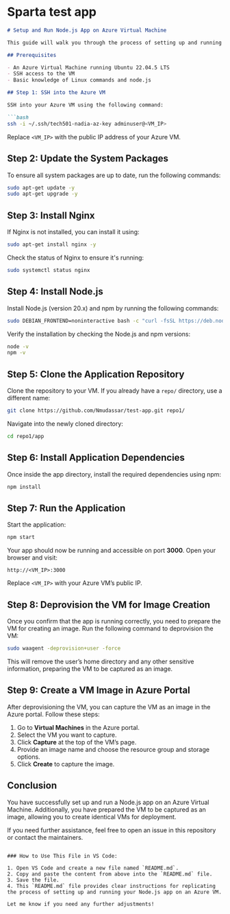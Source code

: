 # Sparta test app


```markdown
# Setup and Run Node.js App on Azure Virtual Machine

This guide will walk you through the process of setting up and running a Node.js application on an Azure Virtual Machine (VM). The steps include updating the system, installing required packages, cloning the repository, and configuring the app to run on the VM.

## Prerequisites

- An Azure Virtual Machine running Ubuntu 22.04.5 LTS
- SSH access to the VM
- Basic knowledge of Linux commands and node.js

## Step 1: SSH into the Azure VM

SSH into your Azure VM using the following command:

```bash
ssh -i ~/.ssh/tech501-nadia-az-key adminuser@<VM_IP>
```

Replace `<VM_IP>` with the public IP address of your Azure VM.

## Step 2: Update the System Packages

To ensure all system packages are up to date, run the following commands:

```bash
sudo apt-get update -y
sudo apt-get upgrade -y
```

## Step 3: Install Nginx

If Nginx is not installed, you can install it using:

```bash
sudo apt-get install nginx -y
```

Check the status of Nginx to ensure it's running:

```bash
sudo systemctl status nginx
```

## Step 4: Install Node.js

Install Node.js (version 20.x) and npm by running the following commands:

```bash
sudo DEBIAN_FRONTEND=noninteractive bash -c "curl -fsSL https://deb.nodesource.com/setup_20.x | bash -" && sudo DEBIAN_FRONTEND=noninteractive apt-get install -y nodejs
```

Verify the installation by checking the Node.js and npm versions:

```bash
node -v
npm -v
```

## Step 5: Clone the Application Repository

Clone the repository to your VM. If you already have a `repo/` directory, use a different name:

```bash
git clone https://github.com/Nmudassar/test-app.git repo1/
```

Navigate into the newly cloned directory:

```bash
cd repo1/app
```

## Step 6: Install Application Dependencies

Once inside the app directory, install the required dependencies using npm:

```bash
npm install
```

## Step 7: Run the Application

Start the application:

```bash
npm start
```

Your app should now be running and accessible on port **3000**. Open your browser and visit:

```
http://<VM_IP>:3000
```

Replace `<VM_IP>` with your Azure VM’s public IP.

## Step 8: Deprovision the VM for Image Creation

Once you confirm that the app is running correctly, you need to prepare the VM for creating an image. Run the following command to deprovision the VM:

```bash
sudo waagent -deprovision+user -force
```

This will remove the user’s home directory and any other sensitive information, preparing the VM to be captured as an image.

## Step 9: Create a VM Image in Azure Portal

After deprovisioning the VM, you can capture the VM as an image in the Azure portal. Follow these steps:

1. Go to **Virtual Machines** in the Azure portal.
2. Select the VM you want to capture.
3. Click **Capture** at the top of the VM’s page.
4. Provide an image name and choose the resource group and storage options.
5. Click **Create** to capture the image.

## Conclusion

You have successfully set up and run a Node.js app on an Azure Virtual Machine. Additionally, you have prepared the VM to be captured as an image, allowing you to create identical VMs for deployment.

If you need further assistance, feel free to open an issue in this repository or contact the maintainers.
```

### How to Use This File in VS Code:

1. Open VS Code and create a new file named `README.md`.
2. Copy and paste the content from above into the `README.md` file.
3. Save the file.
4. This `README.md` file provides clear instructions for replicating the process of setting up and running your Node.js app on an Azure VM.

Let me know if you need any further adjustments!